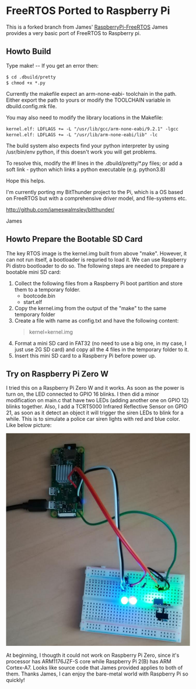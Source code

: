 # FreeRTOS Ported to Raspberry Pi

This is a forked branch from James' [RaspberryPi-FreeRTOS](https://github.com/jameswalmsley/RaspberryPi-FreeRTOS)
James provides a very basic port of FreeRTOS to Raspberry pi.

## Howto Build

Type make! -- If you get an error then:

    $ cd .dbuild/pretty
    $ chmod +x *.py

Currently the makefile expect an arm-none-eabi- toolchain in the path. Either export the path to yours or
modify the TOOLCHAIN variable in dbuild.config.mk file.

You may also need to modify the library locations in the Makefile:

    kernel.elf: LDFLAGS += -L "/usr/lib/gcc/arm-none-eabi/9.2.1" -lgcc
    kernel.elf: LDFLAGS += -L "/usr/lib/arm-none-eabi/lib" -lc

The build system also expects find your python interpreter by using /usr/bin/env python,
if this doesn't work you will get problems.

To resolve this, modify the #! lines in the .dbuild/pretty/\*.py files; or add a soft link - python which links a python executable (e.g. python3.8)

Hope this helps.

I'm currently porting my BitThunder project to the Pi, which is a OS based on FreeRTOS
but with a comprehensive driver model, and file-systems etc.

http://github.com/jameswalmsley/bitthunder/

James

## Howto Prepare the Bootable SD Card

The key RTOS image is the kernel.img built from above "make". However, it can not run itself, a bootloader is requried to load it. We can use Raspberry Pi distro bootloader to do so. The following steps are needed to prepare a bootable mini SD card:
1. Collect the following files from a Raspberry Pi boot partition and store them to a temporary folder.
    * bootcode.bin
    * start.elf
2. Copy the kernel.img from the output of the "make" to the same temporary folder
3. Create a file with name as config.txt and have the following content:
    > kernel=kernel.img
4. Format a mini SD card in FAT32 (no need to use a big one, in my case, I just use 2G SD card) and copy all the 4 files in the temporary folder to it.
5. Insert this mini SD card to a Raspberry Pi before power up.

## Try on Raspberry Pi Zero W

I tried this on a Raspberry Pi Zero W and it works. As soon as the power is turn on, the LED connected to GPIO 16 blinks. I then did a minor modification on main.c that have two LEDs (adding another one on GPIO 12) blinks together. Also, I add a TCRT5000 Infrared Reflective Sensor on GPIO 21, as soon as it detect an object it will trigger the siren LEDs to blink for a while. This is to simulate a police car siren lights with red and blue color. Like below picture:

![Raspberry Pi Zero W with FreeRTOS](/demo_rpi0w.png)

At beginning, I thougth it could not work on Raspberry Pi Zero, since it's processor has ARM1176JZF-S core while Raspberry Pi 2(B) has ARM Cortex-A7. Looks like source code that James provided applies to both of them. Thanks James, I can enjoy the bare-metal world with Raspberry Pi so quickly!

